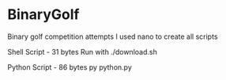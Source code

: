 # BinaryGolf
Binary golf competition attempts
I used nano to create all scripts


Shell Script - 31 bytes
Run with ./download.sh

Python Script - 86 bytes
py python.py